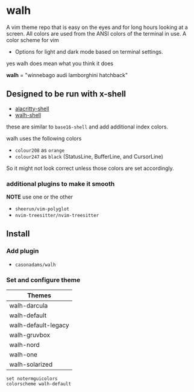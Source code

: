 # walh

A vim theme repo that is easy on the eyes and for long hours looking at a
screen. All colors are used from the ANSI colors of the terminal in use. A color
scheme for vim

- Options for light and dark mode based on terminal settings.

yes walh does mean what you think it does

**walh** = "winnebago audi lamborghini hatchback"

## Designed to be run with x-shell

- [alacritty-shell](https://github.com/casonadams/alacritty-shell)
- [walh-shell](https://github.com/casonadams/walh-shell)

these are similar to `base16-shell` and add additional index colors.

walh uses the following colors

- `colour208` as `orange`
- `colour247` as `black` (StatusLine, BufferLine, and CursorLine)

So it might not look correct unless those colors are set accordingly.

### additional plugins to make it smooth

**NOTE** use one or the other

- `sheerun/vim-polyglot`
- `nvim-treesitter/nvim-treesitter`

## Install

### Add plugin

- `casonadams/walh`

### Set and configure theme

| Themes              |
| ------------------- |
| walh-darcula        |
| walh-default        |
| walh-default-legacy |
| walh-gruvbox        |
| walh-nord           |
| walh-one            |
| walh-solarized      |

```init.vim
set notermguicolors
colorscheme walh-default
```
